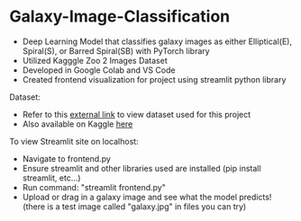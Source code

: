 # Galaxy-Image-Classification
  - Deep Learning Model that classifies galaxy images as either Elliptical(E), Spiral(S), or Barred Spiral(SB) with PyTorch library
  - Utilized Kagggle Zoo 2 Images Dataset
  - Developed in Google Colab and VS Code
  - Created frontend visualization for project using streamlit python library

  Dataset:
  - Refer to this [external link](https://drive.google.com/file/d/1WxgtI3oDXed2ATKneyxCWz7C-uOAsV6R/view?usp=sharing) to view dataset used for this project
  - Also available on Kaggle [here](https://www.kaggle.com/datasets/robertmifsud/resized-reduced-gz2-images/data)
    
  To view Streamlit site on localhost:
  - Navigate to frontend.py
  - Ensure streamlit and other libraries used are installed (pip install streamlit, etc...)
  - Run command: "streamlit frontend.py"
  - Upload or drag in a galaxy image and see what the model predicts! (there is a test image called "galaxy.jpg" in files you can try)
